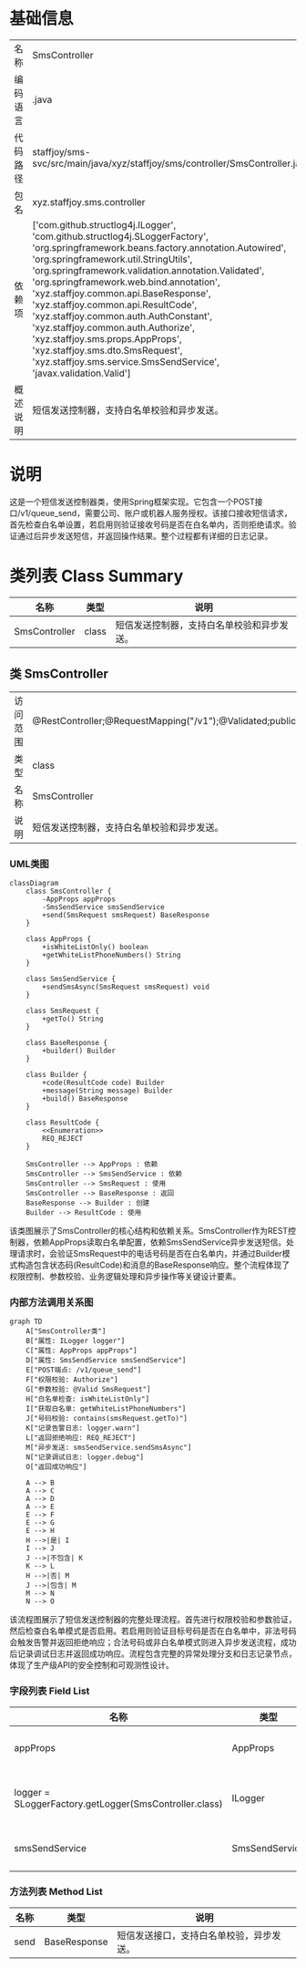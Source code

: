 # 基础信息

|      |      |
|------|------|
| 名称 | SmsController |
| 编码语言 | .java |
| 代码路径 | staffjoy/sms-svc/src/main/java/xyz/staffjoy/sms/controller/SmsController.java |
| 包名 | xyz.staffjoy.sms.controller |
| 依赖项 | ['com.github.structlog4j.ILogger', 'com.github.structlog4j.SLoggerFactory', 'org.springframework.beans.factory.annotation.Autowired', 'org.springframework.util.StringUtils', 'org.springframework.validation.annotation.Validated', 'org.springframework.web.bind.annotation', 'xyz.staffjoy.common.api.BaseResponse', 'xyz.staffjoy.common.api.ResultCode', 'xyz.staffjoy.common.auth.AuthConstant', 'xyz.staffjoy.common.auth.Authorize', 'xyz.staffjoy.sms.props.AppProps', 'xyz.staffjoy.sms.dto.SmsRequest', 'xyz.staffjoy.sms.service.SmsSendService', 'javax.validation.Valid'] |
| 概述说明 | 短信发送控制器，支持白名单校验和异步发送。 |

# 说明

这是一个短信发送控制器类，使用Spring框架实现。它包含一个POST接口/v1/queue_send，需要公司、账户或机器人服务授权。该接口接收短信请求，首先检查白名单设置，若启用则验证接收号码是否在白名单内，否则拒绝请求。验证通过后异步发送短信，并返回操作结果。整个过程都有详细的日志记录。

# 类列表 Class Summary

| 名称   | 类型  | 说明 |
|-------|------|-------------|
| SmsController | class | 短信发送控制器，支持白名单校验和异步发送。 |



## 类 SmsController

|      |      |
|------|------|
| 访问范围 | @RestController;@RequestMapping("/v1");@Validated;public |
| 类型 | class |
| 名称 | SmsController |
| 说明 | 短信发送控制器，支持白名单校验和异步发送。 |


### UML类图

```mermaid
classDiagram
    class SmsController {
        -AppProps appProps
        -SmsSendService smsSendService
        +send(SmsRequest smsRequest) BaseResponse
    }

    class AppProps {
        +isWhiteListOnly() boolean
        +getWhiteListPhoneNumbers() String
    }

    class SmsSendService {
        +sendSmsAsync(SmsRequest smsRequest) void
    }

    class SmsRequest {
        +getTo() String
    }

    class BaseResponse {
        +builder() Builder
    }

    class Builder {
        +code(ResultCode code) Builder
        +message(String message) Builder
        +build() BaseResponse
    }

    class ResultCode {
        <<Enumeration>>
        REQ_REJECT
    }

    SmsController --> AppProps : 依赖
    SmsController --> SmsSendService : 依赖
    SmsController --> SmsRequest : 使用
    SmsController --> BaseResponse : 返回
    BaseResponse --> Builder : 创建
    Builder --> ResultCode : 使用
```

该类图展示了SmsController的核心结构和依赖关系。SmsController作为REST控制器，依赖AppProps读取白名单配置，依赖SmsSendService异步发送短信。处理请求时，会验证SmsRequest中的电话号码是否在白名单内，并通过Builder模式构造包含状态码(ResultCode)和消息的BaseResponse响应。整个流程体现了权限控制、参数校验、业务逻辑处理和异步操作等关键设计要素。


### 内部方法调用关系图

```mermaid
graph TD
    A["SmsController类"]
    B["属性: ILogger logger"]
    C["属性: AppProps appProps"]
    D["属性: SmsSendService smsSendService"]
    E["POST端点: /v1/queue_send"]
    F["权限校验: Authorize"]
    G["参数校验: @Valid SmsRequest"]
    H["白名单检查: isWhiteListOnly"]
    I["获取白名单: getWhiteListPhoneNumbers"]
    J["号码校验: contains(smsRequest.getTo)"]
    K["记录告警日志: logger.warn"]
    L["返回拒绝响应: REQ_REJECT"]
    M["异步发送: smsSendService.sendSmsAsync"]
    N["记录调试日志: logger.debug"]
    O["返回成功响应"]

    A --> B
    A --> C
    A --> D
    A --> E
    E --> F
    E --> G
    E --> H
    H -->|是| I
    I --> J
    J -->|不包含| K
    K --> L
    H -->|否| M
    J -->|包含| M
    M --> N
    N --> O
```

该流程图展示了短信发送控制器的完整处理流程。首先进行权限校验和参数验证，然后检查白名单模式是否启用。若启用则验证目标号码是否在白名单中，非法号码会触发告警并返回拒绝响应；合法号码或非白名单模式则进入异步发送流程，成功后记录调试日志并返回成功响应。流程包含完整的异常处理分支和日志记录节点，体现了生产级API的安全控制和可观测性设计。

### 字段列表 Field List

| 名称  | 类型  | 说明 |
|-------|-------|------|
| appProps | AppProps | 自动注入AppProps配置类实例。 |
| logger = SLoggerFactory.getLogger(SmsController.class) | ILogger | 静态日志记录器，用于SmsController类。 |
| smsSendService | SmsSendService | 自动注入短信发送服务实例。 |

### 方法列表 Method List

| 名称  | 类型  | 说明 |
|-------|-------|------|
| send | BaseResponse | 短信发送接口，支持白名单校验，异步发送。 |





